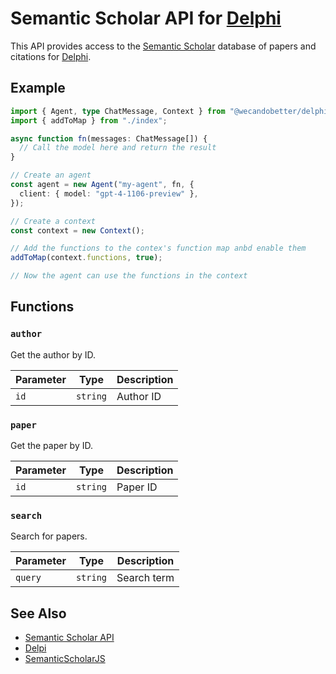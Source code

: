 # Semantic Scholar API for [Delphi](https://github.com/WeCanDoBetter/delphi)

This API provides access to the
[Semantic Scholar](https://www.semanticscholar.org/) database of papers and
citations for [Delphi](https://github.com/WeCanDoBetter/delphi).

## Example

```ts
import { Agent, type ChatMessage, Context } from "@wecandobetter/delphi";
import { addToMap } from "./index";

async function fn(messages: ChatMessage[]) {
  // Call the model here and return the result
}

// Create an agent
const agent = new Agent("my-agent", fn, {
  client: { model: "gpt-4-1106-preview" },
});

// Create a context
const context = new Context();

// Add the functions to the contex's function map anbd enable them
addToMap(context.functions, true);

// Now the agent can use the functions in the context
```

## Functions

### `author`

Get the author by ID.

| Parameter | Type     | Description |
| --------- | -------- | ----------- |
| `id`      | `string` | Author ID   |

### `paper`

Get the paper by ID.

| Parameter | Type     | Description |
| --------- | -------- | ----------- |
| `id`      | `string` | Paper ID    |

### `search`

Search for papers.

| Parameter | Type     | Description |
| --------- | -------- | ----------- |
| `query`   | `string` | Search term |

## See Also

- [Semantic Scholar API](https://api.semanticscholar.org/)
- [Delpi](https://github.com/WeCanDoBetter/delphi)
- [SemanticScholarJS](https://github.com/thomasuebi/semanticscholarjs)
